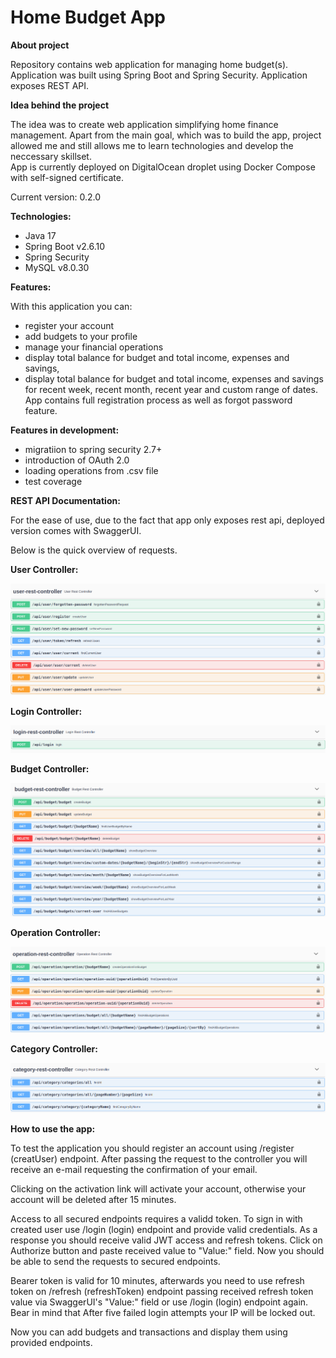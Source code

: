 # Home Budget App
 
**About project**

Repository contains web application for managing home budget(s). Application was built using Spring Boot and Spring Security. Application exposes REST API.

**Idea behind the project**

The idea was to create web application simplifying home finance management. Apart from the main goal, which was to build the app, project allowed me and still allows me to learn technologies and develop the neccessary skillset.  
App is currently deployed on DigitalOcean droplet using Docker Compose with self-signed certificate.


Current version: 0.2.0

**Technologies:**

- Java 17
- Spring Boot v2.6.10
- Spring Security
- MySQL v8.0.30


**Features:**

With this application you can:
- register your account
- add budgets to your profile
- manage your financial operations
- display total balance for budget and total income, expenses and savings,
- display total balance for budget and total income, expenses and savings for recent week, recent month, 
recent year and custom range of dates.
App contains full registration process as well as forgot password feature.


**Features in development:**

- migratiion to spring security 2.7+
- introduction of OAuth 2.0 
- loading operations from .csv file
- test coverage

**REST API Documentation:**

For the ease of use, due to the fact that app only exposes rest api, 
deployed version comes with SwaggerUI.

Below is the quick overview of requests.


**User Controller:**

![user controller](https://github.com/barnackles/Home-Budget-App/blob/main/swaggerUiImages/userController.png?raw=true)

**Login Controller:**

![login controller](https://github.com/barnackles/Home-Budget-App/blob/main/swaggerUiImages/loginController.png?raw=true)

**Budget Controller:**

![budget controller](https://github.com/barnackles/Home-Budget-App/blob/main/swaggerUiImages/budgetController.png?raw=true)

**Operation Controller:**

![operation controller](https://github.com/barnackles/Home-Budget-App/blob/main/swaggerUiImages/operationController.png?raw=true)

**Category Controller:**

![category controller](https://github.com/barnackles/Home-Budget-App/blob/main/swaggerUiImages/categoryController.png?raw=true)

**How to use the app:**

To test the application you should register an account using /register (creatUser) endpoint.
After passing the request to the controller you will receive an e-mail requesting the confirmation of your email.

Clicking on the activation link will activate your account, otherwise your account will be deleted after 15 minutes.

Access to all secured endpoints requires a validd token.
To sign in with created user use /login (login) endpoint and provide valid credentials. As a response you should receive valid JWT access and refresh tokens. Click on Authorize button and paste received value to "Value:" field.
Now you should be able to send the requests to secured endpoints.

Bearer token is valid for 10 minutes, afterwards you need to use refresh token on /refresh (refreshToken) endpoint passing received refresh token value via SwaggerUI's "Value:" field or use /login (login) endpoint again. Bear in mind that After five failed login attempts your IP will be locked out.

Now you can add budgets and transactions and display them using provided endpoints.


